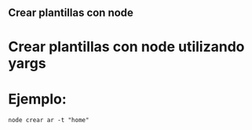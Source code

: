 ## Crear plantillas con node

# Crear plantillas con node utilizando yargs
# Ejemplo:

```
node crear ar -t "home"

```